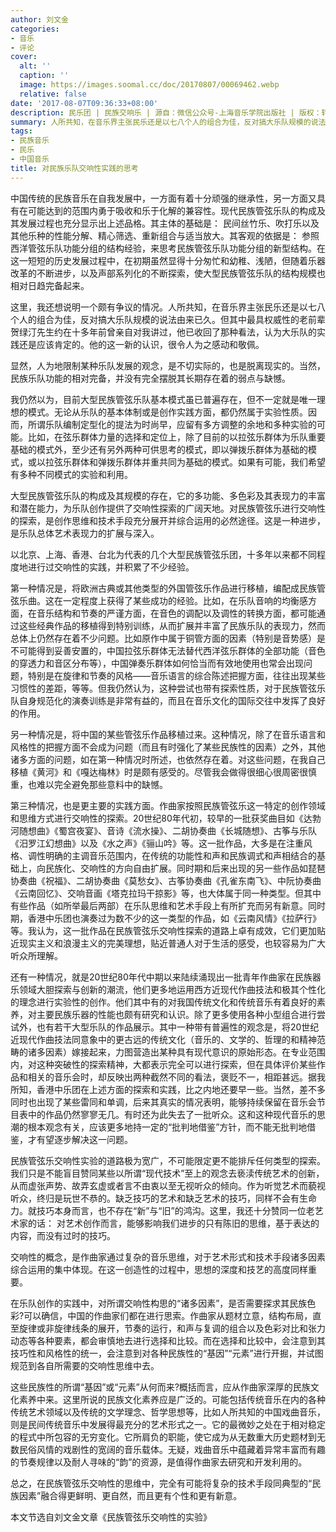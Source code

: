 ```yaml
---
author: 刘文金
categories:
- 音乐
- 评论
cover:
  alt: ''
  caption: ''
  image: https://images.soomal.cc/doc/20170807/00069462.webp
  relative: false
date: '2017-08-07T09:36:33+08:00'
description: 民乐团 | 民族交响乐 | 源自：微信公众号-上海音乐学院出版社 | 版权：转载 |  平均/总评分：10.00/10
summary: 人所共知，在音乐界主张民乐还是以七八个人的组合为佳，反对搞大乐队规模的说法由来已久。但其中最具权威性的老前辈贺绿汀先生约在十多年前曾亲自对我讲过，他已收回了那种看法，认为大乐队的实践还是应该肯定的。他的这一新的认识，很令人为之感动和敬佩……
tags:
- 民族音乐
- 民乐
- 中国音乐
title: 对民族乐队交响性实践的思考
---
```


中国传统的民族音乐在自我发展中，一方面有着十分顽强的继承性，另一方面又具有在可能达到的范围内勇于吸收和乐于化解的兼容性。现代民族管弦乐队的构成及其发展过程也充分显示出上述品格。其主体的基础是： 民间丝竹乐、吹打乐以及其他乐种的性能分解、精心筛选、重新组合与适当放大。其客观的依据是： 参照西洋管弦乐队功能分组的结构经验，来思考民族管弦乐队功能分组的新型结构。在这一短短的历史发展过程中，在初期虽然显得十分匆忙和幼稚、浅陋，但随着乐器改革的不断进步，以及声部系列化的不断探索，使大型民族管弦乐队的结构规模也相对日趋完备起来。

这里，我还想说明一个颇有争议的情况。人所共知，在音乐界主张民乐还是以七八个人的组合为佳，反对搞大乐队规模的说法由来已久。但其中最具权威性的老前辈贺绿汀先生约在十多年前曾亲自对我讲过，他已收回了那种看法，认为大乐队的实践还是应该肯定的。他的这一新的认识，很令人为之感动和敬佩。

显然，人为地限制某种乐队发展的观念，是不切实际的，也是脱离现实的。当然，民族乐队功能的相对完备，并没有完全摆脱其长期存在着的弱点与缺憾。

我仍然以为，目前大型民族管弦乐队基本模式虽已普遍存在，但不一定就是唯一理想的模式。无论从乐队的基本体制或是创作实践方面，都仍然属于实验性质。因而，所谓乐队编制定型化的提法为时尚早，应留有多方调整的余地和多种实验的可能。比如，在弦乐群体力量的选择和定位上，除了目前的以拉弦乐群体为乐队重要基础的模式外，至少还有另外两种可供思考的模式，即以弹拨乐群体为基础的模式，或以拉弦乐群体和弹拨乐群体并重共同为基础的模式。如果有可能，我们希望有多种不同模式的实验和利用。

大型民族管弦乐队的构成及其规模的存在，它的多功能、多色彩及其表现力的丰富和潜在能力，为乐队创作提供了交响性探索的广阔天地。对民族管弦乐进行交响性的探索，是创作思维和技术手段充分展开并综合运用的必然途径。这是一种进步，是乐队总体艺术表现力的扩展与深入。

以北京、上海、香港、台北为代表的几个大型民族管弦乐团，十多年以来都不同程度地进行过交响性的实践，并积累了不少经验。

第一种情况是，将欧洲古典或其他类型的外国管弦乐作品进行移植，编配成民族管弦乐曲。这在一定程度上获得了某些成功的经验。比如，在乐队音响的均衡感方面，在音乐结构和节奏的严谨方面，在音色的调配以及调性的转换方面，都可能通过这些经典作品的移植得到特别训练，从而扩展并丰富了民族乐队的表现力，然而总体上仍然存在着不少问题。比如原作中属于铜管方面的因素（特别是音势感）是不可能得到妥善安置的，中国拉弦乐群体无法替代西洋弦乐群体的全部功能（音色的穿透力和音区分布等），中国弹奏乐群体如何恰当而有效地使用也常会出现问题，特别是在旋律和节奏的风格――音乐语言的综合陈述把握方面，往往出现某些习惯性的差距，等等。但我仍然认为，这种尝试也带有探索性质，对于民族管弦乐队自身规范化的演奏训练是非常有益的，而且在音乐文化的国际交往中发挥了良好的作用。

另一种情况是，将中国的某些管弦乐作品移植过来。这种情况，除了在音乐语言和风格性的把握方面不会成为问题（而且有时强化了某些民族性的因素）之外，其他诸多方面的问题，如在第一种情况时所述，也依然存在着。对这些问题，在我自己移植《黄河》和《嘎达梅林》时是颇有感受的。尽管我会做得很细心很周密很慎重，也难以完全避免那些意料中的缺憾。

第三种情况，也是更主要的实践方面。作曲家按照民族管弦乐这一特定的创作领域和思维方式进行交响性的探索。20世纪80年代初，较早的一批获奖曲目如《达勃河随想曲》《蜀宫夜宴》、音诗《流水操》、二胡协奏曲《长城随想》、古筝与乐队《汨罗江幻想曲》以及《水之声》《骊山吟》等。这一批作品，大多是在注重风格、调性明确的主调音乐范围内，在传统的功能性和声和民族调式和声相结合的基础上，向民族化、交响性的方向自由扩展。同时期和后来出现的另一些作品如琵琶协奏曲《祝福》、二胡协奏曲《莫愁女》、古筝协奏曲《孔雀东南飞》、中阮协奏曲《云南回忆》、交响音画《塔克拉玛干掠影》等，也大体属于同一种类型。但其中有些作品（如所举最后两部）在乐队思维和艺术手段上有所扩充而另有新意。同时期，香港中乐团也演奏过为数不少的这一类型的作品，如《云南风情》《拉萨行》等。我认为，这一批作品在民族管弦乐交响性探索的道路上卓有成效，它们更加贴近现实主义和浪漫主义的完美理想，贴近普通人对于生活的感受，也较容易为广大听众所理解。

还有一种情况，就是20世纪80年代中期以来陆续涌现出一批青年作曲家在民族器乐领域大胆探索与创新的潮流，他们更多地运用西方近现代作曲技法和极其个性化的理念进行实验性的创作。他们其中有的对我国传统文化和传统音乐有着良好的素养，对主要民族乐器的性能也颇有研究和认识。除了更多使用各种小型组合进行尝试外，也有若干大型乐队的作品展示。其中一种带有普遍性的观念是，将20世纪近现代作曲技法同意象中的更古远的传统文化（音乐的、文学的、哲理的和精神范畴的诸多因素）嫁接起来，力图营造出某种具有现代意识的原始形态。在专业范围内，对这种突破性的探索精神，大都表示完全可以进行探索，但在具体评价某些作品和相关的音乐会时，却反映出两种截然不同的看法，褒贬不一，相距甚远。据我所知，香港中乐团在上述方面的探索和实践，比之内地还要早一些。当然，差不多同时也出现了某些雷同和单调，后来其真实的情况表明，能够持续保留在音乐会节目表中的作品仍然寥寥无几。有时还为此失去了一批听众。这和这种现代音乐的思潮的根本观念有关，应该更多地持一定的“批判地借鉴”方针，而不能无批判地借鉴，才有望逐步解决这一问题。

民族管弦乐交响性实验的道路极为宽广，不可能限定更不能排斥任何类型的探索。我们只是不能盲目赞同某些以所谓“现代技术”至上的观念去亵渎传统艺术的创新，从而虚张声势、故弄玄虚或者言不由衷以至无视听众的倾向。作为听觉艺术而藐视听众，终归是玩世不恭的。缺乏技巧的艺术和缺乏艺术的技巧，同样不会有生命力。就技巧本身而言，也不存在“新”与“旧”的鸿沟。这里，我还十分赞同一位老艺术家的话： 对艺术创作而言，能够影响我们进步的只有陈旧的思维，基于表达的内容，而没有过时的技巧。

交响性的概念，是作曲家通过复杂的音乐思维，对于艺术形式和技术手段诸多因素综合运用的集中体现。在这一创造性的过程中，思想的深度和技艺的高度同样重要。

在乐队创作的实践中，对所谓交响性构思的“诸多因素”，是否需要探求其民族色彩?可以确信，中国的作曲家们都在进行思索。作曲家从题材立意，结构布局，直至旋律或非旋律线条的展开，节奏的运行，和声与复调的组合以及色彩对比和张力动态等各种要素，都会审慎地去进行选择和比较。而在选择和比较中，会注意到其技巧性和风格性的统一，会注意到对各种民族性的“基因”“元素”进行开掘，并试图规范到各自所需要的交响性思维中去。

这些民族性的所谓“基因”或“元素”从何而来?概括而言，应从作曲家深厚的民族文化素养中来。这里所说的民族文化素养应是广泛的。可能包括传统音乐在内的各种传统艺术领域以及传统的文学理念、哲学思想等，比如人所共知的中国戏曲音乐，则是民间传统音乐中发展得最充分的艺术形式之一。它的最微妙之处在于相对稳定的程式中所包容的无穷变化。它所肩负的职能，使它成为从无数重大历史题材到无数民俗风情的戏剧性的宽阔的音乐载体。无疑，戏曲音乐中蕴藏着异常丰富而有趣的节奏规律以及耐人寻味的“韵”的资源，是值得作曲家去研究和开发利用的。

总之，在民族管弦乐交响性的思维中，完全有可能将复杂的技术手段同典型的“民族因素”融合得更鲜明、更自然，而且更有个性和更有新意。

本文节选自刘文金文章《民族管弦乐交响性的实验》